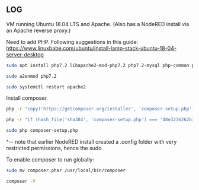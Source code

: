 ## LOG

VM running Ubuntu 18.04 LTS and Apache. (Also has a NodeRED install via an Apache reverse proxy.)

Need to add PHP. Following suggestions in this guide:
https://www.linuxbabe.com/ubuntu/install-lamp-stack-ubuntu-18-04-server-desktop

```bash
sudo apt install php7.2 libapache2-mod-php7.2 php7.2-mysql php-common php7.2-cli php7.2-common php7.2-json php7.2-opcache php7.2-readline

sudo a2enmod php7.2

sudo systemctl restart apache2
```

Install composer.

```bash
php -r "copy('https://getcomposer.org/installer', 'composer-setup.php');"

php -r "if (hash_file('sha384', 'composer-setup.php') === '48e3236262b34d30969dca3c37281b3b4bbe3221bda826ac6a9a62d6444cdb0dcd0615698a5cbe587c3f0fe57a54d8f5') { echo 'Installer verified'; } else { echo 'Installer corrupt'; unlink('composer-setup.php'); } echo PHP_EOL;"

sudo php composer-setup.php
```

^-- note that earlier NodeRED install created a .config folder with very restricted permissions, hence the sudo.

To enable composer to run globally:

```bash
sudo mv composer.phar /usr/local/bin/composer

composer -V
```
